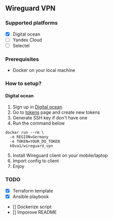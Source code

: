 ## Wireguard VPN

### Supported platforms

- [x] Digital ocean
- [ ] Yandex Cloud
- [ ] Selectel

### Prerequisites

* Docker on your local machine

### How to setup?

#### Digital ocean

1. Sign up in [Digital ocean](https://m.do.co/c/d461fa06b15a)
2. Go to [tokens](https://cloud.digitalocean.com/account/api/tokens) page and create new tokens
3. Generate SSH key if don't have one
4. Run the command below

```
docker run --rm \
  -e REGION=Germany
  -e TOKEN=YOUR_DO_TOKEN
  k0va1/wireguard_vpn
```

5. Install Wireguard client on your mobile/laptop
6. Import config to client
7. Enjoy

### TODO

- [x] Terraform template
- [x] Ansible playbook
- [] Dockerize script
- [] Imporove README
